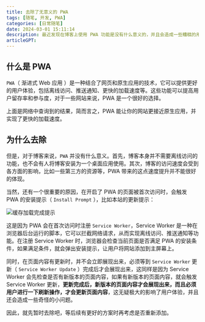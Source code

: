 ```yaml
---
title: 去除了无意义的 PWA
tags: [随笔, 开发, PWA]
categories: [日常随笔]
date: 2024-03-01 15:11:14
description: 最近发现在博客上使用 PWA 功能是没有什么意义的，并且会造成一些糟糕的用户体验
articleGPT: 
---
```


## 什么是 PWA

`PWA`（ 渐进式 Web 应用 ）是一种结合了网页和原生应用的技术，它可以提供更好的用户体验，包括离线访问、推送通知、更快的加载速度等。这些功能可以提高用户留存率和参与度，对于一些网站来说，PWA 是一个很好的选择。

上面是网络中查询到的结果，简而言之，PWA 能让你的网站更接近原生应用，并实现了更快的加载速度。

## 为什么去除

但是，对于博客来说，`PWA` 并没有什么意义。首先，博客本身并不需要离线访问的功能，也不会有人将博客安装为一个桌面应用使用。其次，博客的访问速度会受到各方面的影响，比如一些第三方的资源等，PWA 带来的这点速度提升并不能很好的体现。

当然，还有一个很重要的原因，在开启了 PWA 的页面被首次访问时，会触发 PWA 的安装提示（ `Install Prompt` ），比如本站的更新提示：

![缓存加载完成提示](https://pic.efefee.cn/uploads/2024/03/01/65e1905930344.webp)

这是因为 PWA 会在首次访问时注册 `Service Worker`，Service Worker 是一种在浏览器后台运行的脚本，它可以拦截网络请求，从而实现离线访问、推送通知等功能。在注册 Service Worker 时，浏览器会检查当前页面是否满足 PWA 的安装条件，如果满足条件，就会弹出安装提示，让用户将网站添加到主屏幕上。

同时，在页面内容有更新时，并不会立即展现出来，必须等到 `Service Worker` 更新（ `Service Worker Update` ）完成后才会展现出来，这同样是因为 Service Worker 会先检查是否有新版本的页面内容，如果有新版本的页面内容，就会触发 Service Worker 更新，**更新完成后，新版本的页面内容才会展现出来，而且必须用户进行一下刷新操作，才会更新页面内容**，这无疑极大的影响了用户体验，并且还会造成一些奇怪的小问题。

因此，就先暂时去除吧，等后续有更好的方案时再考虑是否重新添加。